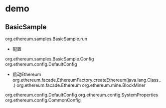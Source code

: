 # demo 

##  BasicSample
org.ethereum.samples.BasicSample.run

* 配置  

org.ethereum.samples.BasicSample.Config
org.ethereum.config.DefaultConfig

* 启动Ethereum
org.ethereum.facade.EthereumFactory.createEthereum(java.lang.Class...)
org.ethereum.facade.Ethereum
org.ethereum.mine.BlockMiner


org.ethereum.config.DefaultConfig
org.ethereum.config.SystemProperties
org.ethereum.config.CommonConfig